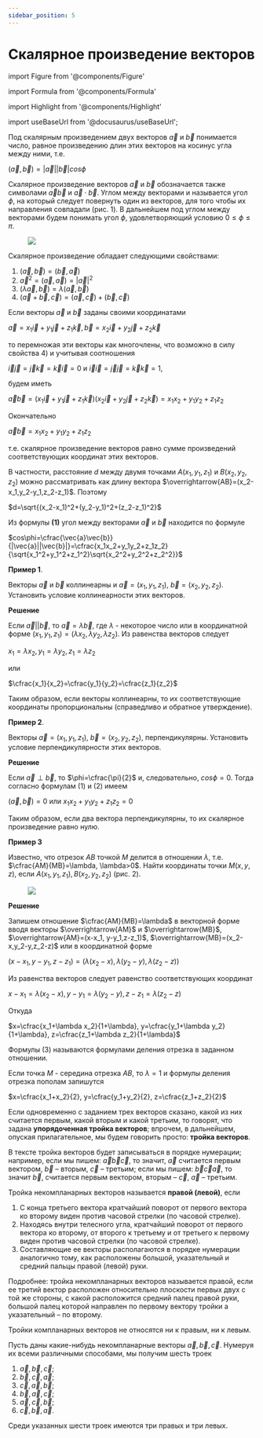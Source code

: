 ```yaml
---
sidebar_position: 5
---
```


# Скалярное произведение векторов

import Figure from '@components/Figure'

import Formula from '@components/Formula'

import Highlight from '@components/Highlight'

import useBaseUrl from '@docusaurus/useBaseUrl';

Под скалярным произведением двух векторов $\vec{a}$ и $\vec{b}$ понимается число, равное произведению длин этих векторов
на косинус угла между ними, т.е.

<Formula description="(1)">

$(\vec{a},\vec{b})=|\vec{a}||\vec{b}|cos\phi$

</Formula>

Скалярное произведение векторов $\vec{a}$ и $\vec{b}$ обозначается также символами $\vec{a}\vec{b}$ и
$\vec{a} \cdot \vec{b}$. Углом между векторами и называется угол $\phi$, на который следует повернуть один из векторов,
для того чтобы их направления совпадали (рис. 1). В дальнейшем под углом между векторами будем понимать угол $\phi$,
удовлетворяющий условию $0 \le \phi \le \pi$.

<Figure description="Рис. 1"> 
<img src={useBaseUrl("/img/module-01/pic18.png")} /> 
</Figure>

Скалярное произведение обладает следующими свойствами:

1. $(\vec{a},\vec{b})=(\vec{b},\vec{a})$
2. $\vec{a}^2=(\vec{a},\vec{a})=|\vec{a}|^2$
3. $(\lambda\vec{a},\vec{b})=\lambda(\vec{a},\vec{b})$
4. $(\vec{a}+\vec{b}, \vec{c})=(\vec{a},\vec{c})+(\vec{b},\vec{c})$

Если векторы $\vec{a}$ и $\vec{b}$ заданы своими координатами

$\vec{a}=x_1\vec{i}+y_1\vec{j}+z_1\vec{k},\vec{b}=x_2\vec{i}+y_2\vec{j}+z_2\vec{k}$

то перемножая эти векторы как многочлены, что возможно в силу свойства 4) и учитывая соотношения

$\vec{i}\vec{j}=\vec{j}\vec{k}=\vec{k}\vec{i}=0$ и $\vec{i}\vec{i}=\vec{j}\vec{j}=\vec{k}\vec{k}=1$,

будем иметь

$\vec{a}\vec{b}=(x_1\vec{i}+y_1\vec{j}+z_1\vec{k})(x_2\vec{i}+y_2\vec{j}+z_2\vec{k})=x_1x_2+y_1y_2+z_1z_2$

Окончательно

<Formula description="(2)">

$\vec{a}\vec{b}=x_1x_2+y_1y_2+z_1z_2$

</Formula>

т.е. скалярное произведение векторов равно сумме произведений соответствующих координат этих векторов.

В частности, расстояние $d$ между двумя точками $A(x_1,y_1,z_1)$ и $B(x_2,y_2,z_2)$ можно рассматривать как длину
вектора $\overrightarrow{AB}=(x_2-x_1,y_2-y_1,z_2-z_1)$. Поэтому

<Formula description="">

$d=\sqrt{(x_2-x_1)^2+(y_2-y_1)^2+(z_2-z_1)^2}$

</Formula>

Из формулы **(1)** угол между векторами $\vec{a}$ и $\vec{b}$ находится по формуле

<Formula description="">

$cos\phi=\cfrac{\vec{a}\vec{b}}{|\vec{a}||\vec{b}|}=\cfrac{x_1x_2+y_1y_2+z_1z_2}{\sqrt{x_1^2+y_1^2+z_1^2}\sqrt{x_2^2+y_2^2+z_2^2}}$

</Formula>

<Highlight color="#F4F6F6">

**Пример 1**.

Векторы $\vec{a}$ и $\vec{b}$ коллинеарны и $\vec{a}=(x_1,y_1,z_1)$, $\vec{b}=(x_2,y_2,z_2)$. Установить условие
коллинеарности этих векторов.

**Решение**

Если $\vec{a}||\vec{b}$, то $\vec{a}=\lambda\vec{b}$, где $\lambda$ - некоторое число или в координатной форме
$(x_1,y_1,z_1)=(\lambda x_2,\lambda y_2,\lambda z_2)$. Из равенства векторов следует

<Formula description="">

$x_1=\lambda x_2, y_1=\lambda y_2, z_1=\lambda z_2$

</Formula>

или

<Formula description="">

$\cfrac{x_1}{x_2}=\cfrac{y_1}{y_2}=\cfrac{z_1}{z_2}$

</Formula>

Таким образом, если векторы коллинеарны, то их соответствующие координаты пропорциональны (справедливо и обратное
утверждение).

</Highlight>

<Highlight color="#F4F6F6">

**Пример 2**.

Векторы $\vec{a}=(x_1,y_1,z_1)$, $\vec{b}=(x_2,y_2,z_2)$, перпендикулярны. Установить условие перпендикулярности этих
векторов.

**Решение**

Если $\vec{a}\perp\vec{b}$, то $\phi=\cfrac{\pi}{2}$ и, следовательно, $cos\phi=0$. Тогда согласно формулам (1) и (2)
имеем

<Formula description="">

$(\vec{a},\vec{b})=0$ или $x_1x_2+y_1y_2+z_1z_2=0$

</Formula>

Таким образом, если два вектора перпендикулярны, то их скалярное произведение равно нулю.

</Highlight>

<Highlight color="#F4F6F6">

**Пример 3**

Известно, что отрезок $AB$ точкой $M$ делится в отношении $\lambda$, т.е. $\cfrac{AM}{MB}=\lambda, \lambda>0$. Найти
координаты точки $M(x,y,z)$, если $A(x_1,y_1,z_1), B(x_2,y_2,z_2)$ (рис. 2).

<Figure description="Рис. 2"> 
<img src={useBaseUrl("/img/module-01/pic19.png")} /> 
</Figure>

**Решение**

Запишем отношение $\cfrac{AM}{MB}=\lambda$ в векторной форме вводя векторы $\overrightarrow{AM}$ и
$\overrightarrow{MB}$, $\overrightarrow{AM}=(x-x_1, y-y_1,z-z_1)$, $\overrightarrow{MB}=(x_2-x,y_2-y,z_2-z)$ или в
координатной форме

<Formula description="">

$(x-x_1,y-y_1,z-z_1)=(\lambda(x_2-x),\lambda(y_2-y),\lambda(z_2-z))$

</Formula>

Из равенства векторов следует равенство соответствующих координат

<Formula description="">

$x-x_1=\lambda(x_2-x), y-y_1=\lambda(y_2-y),z-z_1=\lambda(z_2-z)$

</Formula>

Откуда

<Formula description="(3)">

$x=\cfrac{x_1+\lambda x_2}{1+\lambda}, y=\cfrac{y_1+\lambda y_2}{1+\lambda}, z=\cfrac{z_1+\lambda z_2}{1+\lambda}$

</Formula>

Формулы (3) называются формулами деления отрезка в заданном отношении.

Если точка $M$ - середина отрезка $AB$, то $\lambda=1$ и формулы деления отрезка пополам запишутся

<Formula description="">

$x=\cfrac{x_1+x_2}{2}, y=\cfrac{y_1+y_2}{2}, z=\cfrac{z_1+z_2}{2}$

</Formula>

</Highlight>

Если одновременно с заданием трех векторов сказано, какой из них считается первым, какой вторым и какой третьим, то
говорят, что задана **упорядоченная тройка векторов**; впрочем, в дальнейшем, опуская прилагательное, мы будем говорить
просто: **тройка векторов**.

В тексте тройка векторов будет записываться в порядке нумерации; например, если мы пишем: $\vec{a} \vec{b} \vec{c}$, то
значит, $\vec{a}$ считается первым вектором, $\vec{b}$ – вторым, $\vec{c}$ – третьим; если мы пишем:
$\vec{b} \vec{c} \vec{a}$, то значит $\vec{b}$, считается первым вектором, вторым – $\vec{c}$, $\vec{a}$ – третьим.

Тройка некомпланарных векторов называется **правой (левой)**, если

1. С конца третьего вектора кратчайший поворот от первого вектора ко второму виден против часовой стрелки (по часовой
   стрелке).
2. Находясь внутри телесного угла, кратчайший поворот от первого вектора ко второму, от второго к третьему и от третьего
   к первому виден против часовой стрелки (по часовой стрелке).
3. Составляющие ее векторы располагаются в порядке нумерации аналогично тому, как расположены большой, указательный и
   средний пальцы правой (левой) руки.

Подробнее: тройка некомпланарных векторов называется правой, если ее третий вектор расположен относительно плоскости
первых двух с той же стороны, с какой расположится средний палец правой руки, большой палец которой направлен по первому
вектору тройки а указательный – по второму.

Тройки компланарных векторов не относятся ни к правым, ни к левым.

Пусть даны какие-нибудь некомпланарные векторы $\vec{a}, \vec{b}, \vec{c}$. Нумеруя их всеми различными способами, мы
получим шесть троек

1. $\vec{a}, \vec{b}, \vec{c}$;
2. $\vec{b}, \vec{c}, \vec{a}$;
3. $\vec{c}, \vec{a}, \vec{b}$;
4. $\vec{b}, \vec{a}, \vec{c}$;
5. $\vec{a}, \vec{c}, \vec{b}$;
6. $\vec{c}, \vec{b}, \vec{a}$.

Среди указанных шести троек имеются три правых и три левых.
